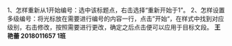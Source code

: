 1、怎样重新从1开始编号：选中该标题点，右击选择“重新开始于1”。
2、怎样设置多级编号：将光标放在需要进行编号的内容一行，点击”开始“，在样式中找到对应级别，右击修改，按照需要进行更改，确定之后点击便可以应用于目标文段。
                                                                      **王艳蕾    2018011657    1班**
